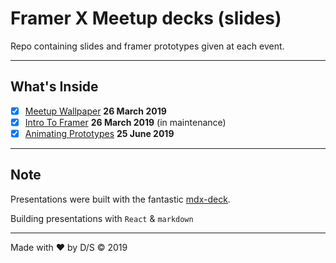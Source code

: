 # Framer X Meetup decks (slides)

Repo containing slides and framer prototypes given at each event.

---

## What's Inside

- [x] [Meetup Wallpaper](./meetup-wallpaper) **26 March 2019**
- [x] [Intro To Framer](./intro-to-framer) **26 March 2019** (in maintenance)
- [x] [Animating Prototypes](./animating-prototypes) **25 June 2019**

---

## Note

Presentations were built with the fantastic [mdx-deck](https://github.com/jxnblk/mdx-deck).

Building presentations with `React` & `markdown`

---

Made with ❤️ by D/S &copy; 2019
